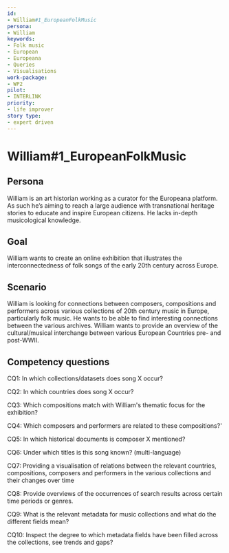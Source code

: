 ```yaml
---
id:
- William#1_EuropeanFolkMusic
persona:
- William
keywords:
- Folk music
- European
- Europeana
- Queries
- Visualisations
work-package:
- WP2
pilot:
- INTERLINK
priority:
- life improver
story type:
- expert driven
---
```


# William#1_EuropeanFolkMusic

## Persona
William is an art historian working as a curator for the Europeana platform. As such he’s aiming to reach a large audience with transnational heritage stories to educate and inspire European citizens. He lacks in-depth musicological knowledge.

## Goal
William wants to create an online exhibition that illustrates the interconnectedness of folk songs of the early 20th century across Europe.

## Scenario
William is looking for connections between composers, compositions and performers across various collections of 20th century music in Europe, particularly folk music. He wants to be able to find interesting connections between the various archives. William wants to provide an overview of the cultural/musical interchange between various European Countries pre- and post-WWII.

## Competency questions
CQ1: In which collections/datasets does song X occur?

CQ2: In which countries does song X occur?

CQ3: Which compositions match with William's thematic focus for the exhibition?

CQ4: Which composers and performers are related to these compositions?'

CQ5: In which historical documents is composer X mentioned?

CQ6: Under which titles is this song known? (multi-language)

CQ7: Providing a visualisation of relations between the relevant countries, compositions, composers and performers in the various collections and their changes over time

CQ8: Provide overviews of the occurrences of search results across certain time periods or genres.

CQ9: What is the relevant metadata for music collections and what do the different fields mean?

CQ10: Inspect the degree to which metadata fields have been filled across the collections, see trends and gaps?
